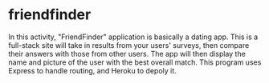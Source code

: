 # friendfinder
In this activity, "FriendFinder" application is basically a dating app. This is a full-stack site will take in results from your users' surveys, then compare their answers with those from other users. The app will then display the name and picture of the user with the best overall match.
This program uses Express to handle routing, and  Heroku to depoly it. 